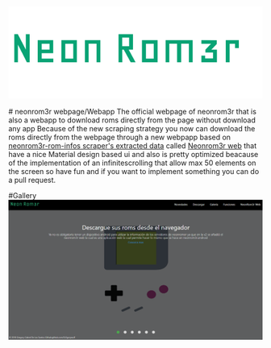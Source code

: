 <p align="center"><img src="https://raw.githubusercontent.com/Gr3gorywolf/neonrom3r-webpage/master/imgs/logolarge.png" /></p>
# neonrom3r webpage/Webapp
The official webpage of neonrom3r that is also a webapp to download roms directly from the page without download any app
Because of the new scraping strategy you now can download the roms directly from the webpage through  a new webpapp based on <a href="https://github.com/Gr3gorywolf/Neonrom3r-rom-infos-scraper">neonrom3r-rom-infos scraper's extracted data</a> called
<a href="https://gr3gorywolf.github.io/neonrom3r-webpage/neonrom3rweb.html">Neonrom3r web</a> that have a nice Material design based ui
and also is pretty optimized beacause of the implementation of an infinitescrolling that allow max 50 elements on the screen so have fun 
and if you want to implement something you can do a pull request. 

#Gallery
<img src="https://raw.githubusercontent.com/Gr3gorywolf/neonrom3r-webpage/master/imgs/wps.png"/>
